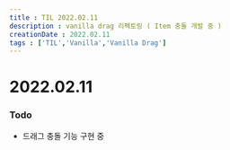 ```yaml
---
title : TIL 2022.02.11
description : vanilla drag 리펙토링 ( Item 충돌 개발 중 )
creationDate : 2022.02.11
tags : ['TIL','Vanilla','Vanilla Drag']
---
```


# 2022.02.11

### Todo
- 드래그 충돌 기능 구현 중
